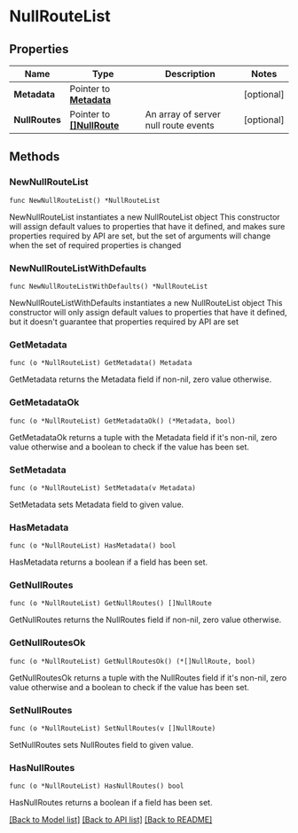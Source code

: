 # NullRouteList

## Properties

Name | Type | Description | Notes
------------ | ------------- | ------------- | -------------
**Metadata** | Pointer to [**Metadata**](Metadata.md) |  | [optional] 
**NullRoutes** | Pointer to [**[]NullRoute**](NullRoute.md) | An array of server null route events | [optional] 

## Methods

### NewNullRouteList

`func NewNullRouteList() *NullRouteList`

NewNullRouteList instantiates a new NullRouteList object
This constructor will assign default values to properties that have it defined,
and makes sure properties required by API are set, but the set of arguments
will change when the set of required properties is changed

### NewNullRouteListWithDefaults

`func NewNullRouteListWithDefaults() *NullRouteList`

NewNullRouteListWithDefaults instantiates a new NullRouteList object
This constructor will only assign default values to properties that have it defined,
but it doesn't guarantee that properties required by API are set

### GetMetadata

`func (o *NullRouteList) GetMetadata() Metadata`

GetMetadata returns the Metadata field if non-nil, zero value otherwise.

### GetMetadataOk

`func (o *NullRouteList) GetMetadataOk() (*Metadata, bool)`

GetMetadataOk returns a tuple with the Metadata field if it's non-nil, zero value otherwise
and a boolean to check if the value has been set.

### SetMetadata

`func (o *NullRouteList) SetMetadata(v Metadata)`

SetMetadata sets Metadata field to given value.

### HasMetadata

`func (o *NullRouteList) HasMetadata() bool`

HasMetadata returns a boolean if a field has been set.

### GetNullRoutes

`func (o *NullRouteList) GetNullRoutes() []NullRoute`

GetNullRoutes returns the NullRoutes field if non-nil, zero value otherwise.

### GetNullRoutesOk

`func (o *NullRouteList) GetNullRoutesOk() (*[]NullRoute, bool)`

GetNullRoutesOk returns a tuple with the NullRoutes field if it's non-nil, zero value otherwise
and a boolean to check if the value has been set.

### SetNullRoutes

`func (o *NullRouteList) SetNullRoutes(v []NullRoute)`

SetNullRoutes sets NullRoutes field to given value.

### HasNullRoutes

`func (o *NullRouteList) HasNullRoutes() bool`

HasNullRoutes returns a boolean if a field has been set.


[[Back to Model list]](../README.md#documentation-for-models) [[Back to API list]](../README.md#documentation-for-api-endpoints) [[Back to README]](../README.md)



